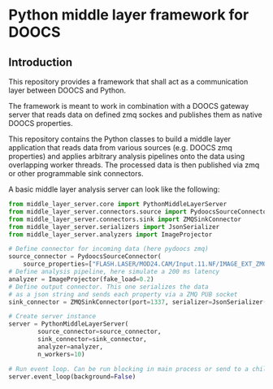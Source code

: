 # Python middle layer framework for DOOCS

## Introduction

This repository provides a framework that shall act as a communication layer between DOOCS and Python.

The framework is meant to work in combination with a DOOCS gateway server that reads data on defined zmq sockes and publishes them as native DOOCS properties. 

This repository contains the Python classes to build a middle layer application that reads data from various sources (e.g. DOOCS zmq properties) and applies arbitrary analysis pipelines onto the data using overlapping worker threads. The processed data is then published via zmq or other programmable sink connectors.

A basic middle layer analysis server can look like the following:

```python
from middle_layer_server.core import PythonMiddleLayerServer
from middle_layer_server.connectors.source import PydoocsSourceConnector
from middle_layer_server.connectors.sink import ZMQSinkConnector
from middle_layer_server.serializers import JsonSerializer
from middle_layer_server.analyzers import ImageProjector

# Define connector for incoming data (here pydoocs zmq)
source_connector = PydoocsSourceConnector(
    source_properties=["FLASH.LASER/MOD24.CAM/Input.11.NF/IMAGE_EXT_ZMQ"])
# Define analysis pipeline, here simulate a 200 ms latency
analyzer = ImageProjector(fake_load=0.2)
# Define output connector. This one serializes the data
# as a json string and sends each property via a ZMQ PUB socket
sink_connector = ZMQSinkConnector(port=1337, serializer=JsonSerializer())

# Create server instance
server = PythonMiddleLayerServer(
        source_connector=source_connector,
        sink_connector=sink_connector,
        analyzer=analyzer,
        n_workers=10)

# Run event loop. Can be run blocking in main process or send to a child
server.event_loop(background=False)
```